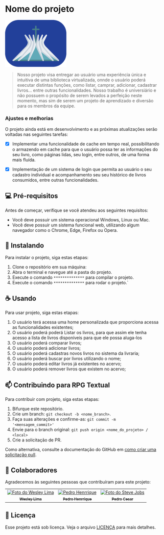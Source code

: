 # Nome do projeto

<img src="img/logotipo.png" alt="Exemplo imagem" width="200">


> Nosso projeto visa entregar ao usuário uma experiência única e intuitiva de uma biblioteca virtualizada, onnde o usuário poderá executar distintas funções, como listar, camprar, adicionar, cadastrar livros... entre outras funcionalidades.
> Nosso trabalho é universiário e não possuem o propósito de serem levados a perfeição neste momento, mas sim de serem um projeto de 
> aprendizado e diversão para os membros da equipe.

### Ajustes e melhorias

O projeto ainda está em desenvolvimento e as próximas atualizações serão voltadas nas seguintes tarefas:

- [x] Implementar uma funcionalidade de cache em tempo real, possibilitando o armazendo em cache para que o usuário possa ter as informações do seu livro, como páginas lidas, seu login, entre outros, de uma forma mais fluída.
- [x] Implementação de um sistema de login que permita ao usuário o seu cadastro individual e acompanhamento seu seu histórico de livros consumidos, entre outras funcionalidades.


## 💻 Pré-requisitos

Antes de começar, verifique se você atendeu aos seguintes requisitos:

- Você deve possuir um sistema operacional Windows, Linux ou Mac.
- Você deve possuir um sistema funcional web, utilizando algum navegador como o Chrome, Edge, Firefox ou Opera.

## 🚀 Instalando <Biblioteca Virtual>

Para instalar o projeto, siga estas etapas:

1. Clone o repositório em sua máquina:
2. Abra o terminal e navegue até a pasta do projeto.
3. Execute o comando `**************` para compilar o projeto.
4. Execute o comando `**************` para rodar o projeto.`

## ☕ Usando <RPG Texual>

Para usar projeto, siga estas etapas:

1. O usuário terá acessa uma home personalizada que proporciona acessa as funcionalidades existentes;
2. O usuário poderá poderá Listar os livros, para que assim ele tenha acesso a lista de livros disponíveis para que ele possa aluga-los
3. O usuário poderá comparar livros;
4. O usuário poderá adicionar livros;
5. O usuário poderá cadastras novos livros no sistema da livraria;
6. O usuário poderá buscar por livros utilizando o nome;
7. O usuário poderá editar livros já existentes no acervo;
8. O usuário poderá remover livros que existem no acervo;


## 📫 Contribuindo para RPG Textual

Para contribuir com projeto, siga estas etapas:

1. Bifurque este repositório.
2. Crie um branch: `git checkout -b <nome_branch>`.
3. Faça suas alterações e confirme-as: `git commit -m '<mensagem_commit>'`
4. Envie para o branch original: `git push origin <nome_do_projeto> / <local>`
5. Crie a solicitação de PR.

Como alternativa, consulte a documentação do GitHub em [como criar uma solicitação pull](https://help.github.com/en/github/collaborating-with-issues-and-pull-requests/creating-a-pull-request).

## 🤝 Colaboradores

Agradecemos às seguintes pessoas que contribuíram para este projeto:

<table>
  <tr>
    <td align="center">
      <a href="#" title="defina o titulo do link">
        <img src="https://media.licdn.com/dms/image/D4D03AQEPj_QWJ4pfMg/profile-displayphoto-shrink_800_800/0/1710906912813?e=1721865600&v=beta&t=-CBUL9DNTjjoDCh9jGmrpf6XaKkJlQswGIADN3R-C6E" width="100px;" alt="Foto do Wesley Lima"/><br>
        <sub>
          <b>Wesley Lima</b>
        </sub>
      </a>
    </td>
    <td align="center">
      <a href="#" title="defina o titulo do link">
        <img src="https://media.licdn.com/dms/image/D4D03AQEaYTyYetINkQ/profile-displayphoto-shrink_800_800/0/1685739079307?e=1721865600&v=beta&t=eRedKXode-PexxMiM_nsKYHx1PPr5VvVu5ccmDPTA98" width="100px;" alt="Pedro Henrrique"/><br>
        <sub>
          <b>Pedro Henrrique</b>
        </sub>
      </a>
    </td>
    <td align="center">
      <a href="#" title="defina o titulo do link">
        <img src="https://media.licdn.com/dms/image/D4E03AQH7DooITDfsKQ/profile-displayphoto-shrink_400_400/0/1688525101280?e=1721865600&v=beta&t=tksNGtTdjl9WKAeYuDj4gZL0_GgSeEYhgdTpz1omEv4" width="99px;" alt="Foto do Steve Jobs"/><br>
        <sub>
          <b>Pedro Cesar</b>
        </sub>
      </a>
    </td>
  </tr>
</table>


## 📝 Licença

Esse projeto está sob licença. Veja o arquivo [LICENÇA](https://github.com/pdrhp/AT3-N2-Coletiva-Front-End/blob/main/LICENSE) para mais detalhes.
